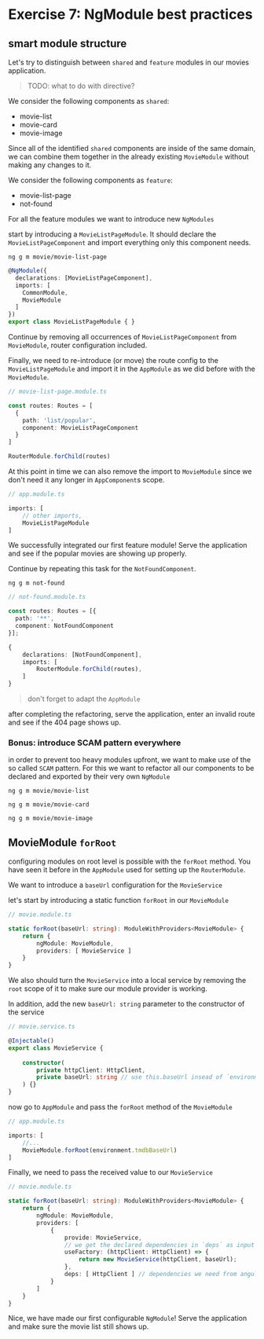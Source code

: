 # Exercise 7: NgModule best practices

## smart module structure

Let's try to distinguish between `shared` and `feature` modules in our movies application.

> TODO: what to do with directive?

We consider the following components as `shared`:
* movie-list
* movie-card
* movie-image

Since all of the identified `shared` components are inside of the same domain, we can combine them together
in the already existing `MovieModule` without making any changes to it.

We consider the following components as `feature`:
* movie-list-page
* not-found

For all the feature modules we want to introduce new `NgModules`

start by introducing a `MovieListPageModule`. It should declare the `MovieListPageComponent` and import everything
only this component needs.

`ng g m movie/movie-list-page`

```ts
@NgModule({
  declarations: [MovieListPageComponent],
  imports: [
    CommonModule,
    MovieModule
  ]
})
export class MovieListPageModule { }
```

Continue by removing all occurrences of `MovieListPageComponent` from `MovieModule`, router configuration included.

Finally, we need to re-introduce (or move) the route config to the `MovieListPageModule` and import it
in the `AppModule` as we did before with the `MovieModule`.

```ts
// movie-list-page.module.ts

const routes: Routes = [
  {
    path: 'list/popular',
    component: MovieListPageComponent
  }
]

RouterModule.forChild(routes)
```

At this point in time we can also remove the import to `MovieModule` since we don't need it any longer in `AppComponent`s scope.

```ts
// app.module.ts

imports: [
    // other imports,
    MovieListPageModule
]
```

We successfully integrated our first feature module!
Serve the application and see if the popular movies are showing up properly.

Continue by repeating this task for the `NotFoundComponent`.

`ng g m not-found`

```ts
// not-found.module.ts

const routes: Routes = [{
  path: '**',
  component: NotFoundComponent
}];

{
    declarations: [NotFoundComponent],
    imports: [
        RouterModule.forChild(routes),
    ]
}
```

> don't forget to adapt the `AppModule` 

after completing the refactoring, serve the application, enter an invalid route and see if the 404 page
shows up.

### Bonus: introduce SCAM pattern everywhere

in order to prevent too heavy modules upfront, we want to make use of the so called `SCAM` pattern.
For this we want to refactor all our components to be declared and exported by their very own `NgModule`

`ng g m movie/movie-list`

`ng g m movie/movie-card`

`ng g m movie/movie-image`

## MovieModule `forRoot`

configuring modules on root level is possible with the `forRoot` method. You have seen it before in the `AppModule`
used for setting up the `RouterModule`.

We want to introduce a `baseUrl` configuration for the `MovieService`

let's start by introducing a static function `forRoot` in our `MovieModule`

```ts
// movie.module.ts

static forRoot(baseUrl: string): ModuleWithProviders<MovieModule> {
    return {
        ngModule: MovieModule,
        providers: [ MovieService ]
    }
}
```

We also should turn the `MovieService` into a local service by removing the `root` scope of it 
to make sure our module provider is working.

In addition, add the new `baseUrl: string` parameter to the constructor of the service 

```ts
// movie.service.ts

@Injectable()
export class MovieService {
    
    constructor(
        private httpClient: HttpClient,
        private baseUrl: string // use this.baseUrl insead of `environment`
    ) {}
}
```

now go to `AppModule` and pass the `forRoot` method of the `MovieModule`

```ts
// app.module.ts

imports: [
    //...
    MovieModule.forRoot(environment.tmdbBaseUrl)
]
```

Finally, we need to pass the received value to our `MovieService`

```ts
// movie.module.ts

static forRoot(baseUrl: string): ModuleWithProviders<MovieModule> {
    return {
        ngModule: MovieModule,
        providers: [
            {
                provide: MovieService,
                // we get the declared dependencies in `deps` as input parameters for the factory function
                useFactory: (httpClient: HttpClient) => {
                    return new MovieService(httpClient, baseUrl);
                },
                deps: [ HttpClient ] // dependencies we need from angular
            }
        ]
    }
}
```

Nice, we have made our first configurable `NgModule`! Serve the application and make sure the movie list still shows up. 
